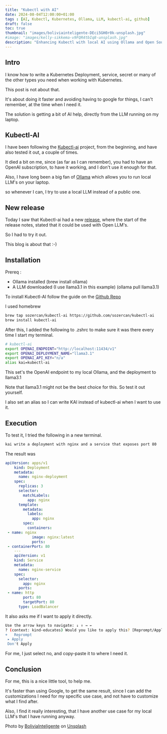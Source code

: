 ```yaml
---
title: "Kubectl with AI"
date: 2024-08-04T12:00:00+01:00
tags : [AI, Kubectl, Kubernetes, Ollama, LLM, kubectl-ai, github]
draft: false
toc: true
thumbnail: "images/boliviainteligente-DEci5GH0r0k-unsplash.jpg"
#image: "images/kelly-sikkema-v9FQR4tbIq8-unsplash.jpg"
description: "Enhancing Kubectl with local AI using Ollama and Open Source LLM's"
---
```

## Intro

I know how to write a Kubernetes Deployment, service, secret or many of the other types you need when working with Kubernetes.

This post is not about that. 

It's about doing it faster and avoiding having to google for things, I can't remember, at the time when I need it.

The solution is getting a bit of AI help, directly from the LLM running on my laptop.

## Kubectl-AI

I have been following the [Kubectl-ai](https://github.com/sozercan/kubectl-ai) project, from the beginning, and have also tested it out, a couple of times.

It died a bit on me, since (as far as I can remember), you had to have an OpenAI subscription, to have it working, and I don't use it enough for that.

Also, I have long been a big fan of [Ollama](https://ollama.com) which allows you to run local LLM's on your laptop.

so whenever I can, I try to use a local LLM instead of a public one.

## New release

Today I saw that Kubectl-ai had a new [release](https://github.com/sozercan/kubectl-ai/releases/tag/v0.0.13), where the start of the release notes, stated that it could be used with Open LLM's.

So I had to try it out. 

This blog is about that :-)

## Installation

Prereq :

- Ollama installed (brew install ollama)
- A LLM downloaded (I use llama3.1 in this example) (ollama pull llama3.1)

To install Kubectl-AI follow the guide on the [Github Repo](https://github.com/sozercan/kubectl-ai)

I used homebrew 
```bash
brew tap sozercan/kubectl-ai https://github.com/sozercan/kubectl-ai
brew install kubectl-ai
```

After this, I added the following to .zshrc to make sure it was there every time I start my terminal.
```bash
# kubectl-ai
export OPENAI_ENDPOINT="http://localhost:11434/v1"
export OPENAI_DEPLOYMENT_NAME="llama3.1"
export OPENAI_API_KEY="n/a"
alias kai=kubectl-ai
```

This set's the OpenAI endpoint to my local Ollama, and the deployment to llama3.1

Note that llama3.1 might not be the best choice for this. So test it out yourself.

I also set an alias so I can write KAI instead of kubectl-ai when I want to use it.

## Execution

To test it, I tried the following in a new terminal.

```bash
kai write a deployment with nginx and a service that exposes port 80
```

The result was

```yaml
apiVersion: apps/v1
    kind: Deployment
    metadata:
      name: nginx-deployment
    spec:
      replicas: 3
      selector:
        matchLabels:
          app: nginx
      template:
        metadata:
          labels:
            app: nginx
        spec:
          containers:
 - name: nginx
            image: nginx:latest
            ports:
 - containerPort: 80
    ---
    apiVersion: v1
    kind: Service
    metadata:
      name: nginx-service
    spec:
      selector:
        app: nginx
      ports:
 - name: http
        port: 80
        targetPort: 80
      type: LoadBalancer
```

It also asks me if I want to apply it directly.
```bash
Use the arrow keys to navigate: ↓ ↑ → ←
? (context: kind-educates) Would you like to apply this? [Reprompt/Apply/Don't Apply]:
+   Reprompt
 ▸ Apply
 Don't Apply
```

For me, I just select no, and copy-paste it to where I need it. 

## Conclusion

For me, this is a nice little tool, to help me.

It's faster than using Google, to get the same result, since I can add the customizations I need for my specific use case, and not have to customize what I find after.

Also, I find it really interesting, that I have another use case for my local LLM's that I have running anyway. 


Photo by <a href="https://unsplash.com/@boliviainteligente?utm_content=creditCopyText&utm_medium=referral&utm_source=unsplash">BoliviaInteligente</a> on <a href="https://unsplash.com/photos/a-close-up-of-a-keyboard-with-a-blue-button-DEci5GH0r0k?utm_content=creditCopyText&utm_medium=referral&utm_source=unsplash">Unsplash</a>
  